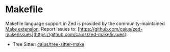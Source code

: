 # Makefile

Makefile language support in Zed is provided by the community-maintained [Make extension](https://github.com/caius/zed-make).
Report issues to: [https://github.com/caius/zed-make/issues](https://github.com/caius/zed-make/issues).

- Tree Sitter: [caius/tree-sitter-make](https://github.com/caius/tree-sitter-make)
